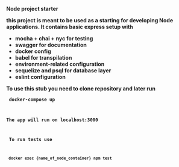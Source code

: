 <b> Node project starter

this project is meant to be used as a starting for developing Node applications.
It contains basic express setup with
 - mocha + chai + nyc for testing
 - swagger for documentation
 - docker config
 - babel for transpilation
 - environment-related configuration
 - sequelize and psql for database layer
 - eslint configuration

<b> To use this stub you need to clone repository and later run

<code> docker-compose up

The app will run on localhost:3000

<b> To run tests use

<code> docker exec {name_of_node_container} npm test


